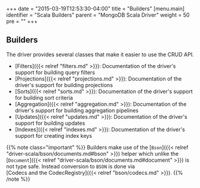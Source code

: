+++
date = "2015-03-19T12:53:30-04:00"
title = "Builders"
[menu.main]
  identifier = "Scala Builders"
  parent = "MongoDB Scala Driver"
  weight = 50
  pre = "<i class='fa fa-wrench'></i>"
+++

## Builders

The driver provides several classes that make it easier to use the CRUD API.

- [Filters]({{< relref "filters.md" >}}): Documentation of the driver's support for building query filters
- [Projections]({{< relref "projections.md" >}}): Documentation of the driver's support for building projections
- [Sorts]({{< relref "sorts.md" >}}): Documentation of the driver's support for building sort criteria
- [Aggregation]({{< relref "aggregation.md" >}}): Documentation of the driver's support for building aggregation pipelines
- [Updates]({{< relref "updates.md" >}}): Documentation of the driver's support for building updates
- [Indexes]({{< relref "indexes.md" >}}): Documentation of the driver's support for creating index keys

{{% note class="important" %}}
Builders make use of the [`Bson`]({{< relref "driver-scala/bson/documents.md#bson" >}}) helper which unlike the [`Document`]({{< relref "driver-scala/bson/documents.md#document" >}}) is not type safe. Instead conversion to `BSON` is done via  
[Codecs and the CodecRegistry]({{< relref "bson/codecs.md" >}}).
{{% /note %}}
